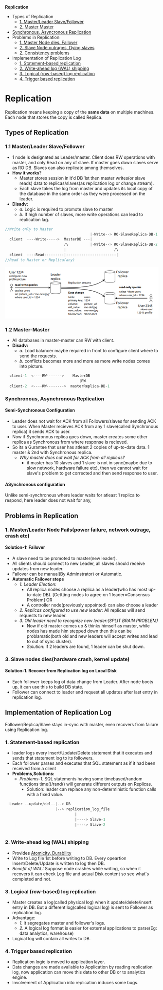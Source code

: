 **Replication**
- Types of Replication
  - [1. Master/Leader Slave/Follower](#ms)
  - [2. Master Master](#mm)
- [Synchronous, Asyncronous Replication](#sa)
- Problems in Replication
  - [1. Master Node dies. Failover](#p1)
  - [2. Slave Node outrages, Dying slaves](#p2)
  - [2. Consistency problems](/System-Design/Concepts/Bottlenecks_of_Distributed_Systems/)
- Implementation of Replication Log
  - [1. Statement-based replication](#i1)
  - [2. Write-ahead log (WAL) shipping](#i2)
  - [3. Logical (row-based) log replication](#i3)
  - [4. Trigger based replication](#i4)


# Replication
Replication means keeping a copy of the **same data** on multiple machines. Each node that stores the copy is called Replica.

## Types of Replication
<a name=ms></a>
### 1.1 Master/Leader Slave/Follower
- 1 node is designated as Leader/master. Client does RW operations with master, and only Read on any of slave. If master goes down slaves serve as RO DB. Slaves can also replicate among themselves.
- **How it works**?
  - Master stores session in it'd DB 1st then master writes(or slave reads) data to replicas/slaves(as replication log or change stream).
  - Each slave takes the log from master and updates its local copy of the database in the same order as they were processed on the leader.
- **Disadv:**    
  - _a._ Logic is required to promote slave to master    
  - _b._ If high number of slaves, more write operations can lead to replication lag.
```c
//Write only to Master
                                       |-Write--> RO-SlaveReplica-DB-1
  client  ----Write----->  MasterDB ---|                           
                           /\          |-Write--> RO-SlaveReplica-DB-2
                           |                      /\
  client  ----Read---------|-----------------------|
//Read to Master or Replica(any)
```
<img src=master_slave.PNG width=600/>

<a name=mm></a>
### 1.2 Master-Master
- All databases in master-master can RW with client.
- **Disadv:** 
  - _a._ Load balancer maybe required in front to configure client where to send the requests.    
  - _b._ conflicts becomes more and more as more write nodes comes into picture.
```c
  client-1  <----RW------->    MasterDB
                                  |RW
  client-2  <----RW-------->  masterReplica-DB-1
```

<a name=sa></a>
### Synchronous, Asynchronous Replication
#### Semi-Synchronous Configuration
- Leader does not wait for ACK from all Followers/slaves for sending ACK to user. When Master recieves ACK from any 1 slave(called Synchronous replica) it sends ACK to user.
- Now if Synchronous replica goes down, master creates some other replica as Synchronous from where response is recieved.
- So its a Gurantee that user has atleast 2 copies of up-to-date data. 1 master & 2nd with Synchronous replica.
  - _Why master does not wait for ACK from all replicas?_
    - if master has 10 slaves and 1 slave is not in sync(maybe due to slow network, hardware failure etc), then we cannot wait for slave's problem to get corrected and then send response to user.

<a name=sync_async.PNG width=400 />

#### ASynchronous configuration
Unlike semi-synchronous where leader waits for atleast 1 replica to respond, here leader does not wait for any,

## Problems in Replication
<a name=p1></a>
### 1. Master/Leader Node Fails(power failure, network outrage, crash etc)
#### Solution-1: Failover
- A slave need to be promoted to master(new leader).
- All clients should connect to new Leader, all slaves should receive updates from new leader.
- Failover can be manual(By Adminstrator) or Automatic.
- **Automatic Failover steps**
  - _1. Leader Election:_ 
    - All replica nodes choose a replica as a leader(who has most up-to-date DB). [Gettting nodes to agree on 1 leader=Consensus Problem] OR
    - A controller node(previously appointed) can also choose a leader
  - _2. Replicas configured to use new leader:_ All replicas will send requests to new leader.
  - _3. Old leader need to recognize new leader:(SPLIT BRAIN PROBLEM)_
    - Now if old master comes up & thinks himself as master, while nodes has made him stepped down then this can be problamatic(both old and new leaders will accept writes and lead to out of sync cluster).
    - _Solution:_ if 2 leaders are found, 1 leader can be shut down.

<a name=p2></a>
### 3. Slave nodes dies(hardware crash, kernel update)
#### Solution-1. Recover from Replication log on Local Disk
- Each follower keeps log of data change from Leader. After node boots up, it can use this to build DB state.
- Follower can connect to leader and request all updates after last entry in replication log.


## Implementation of Replication Log
Follower/Replica/Slave stays in-sync with master, even recovers from failure using Replication log.
<a name=i1></a>
### 1. Statement-based replication
- leader logs every Insert/Update/Delete statement that it executes and sends that statement log to its followers.
- Each follower parses and executes that SQL statement as if it had been received from a client
- **Problems,Solutions:**
  - _Problems-1._ SQL statements having some timebased/random functions time()/rand() will generate different outputs on Replicas.
    - Solution: leader can replace any non-deterministic function calls with a fixed value.
```c
  Leader --update/del--|--> DB
                       |--> replication_log_file
                                |
                                |----> Slave-1
                                |----> Slave-2
                       
```

<a name=i2></a>
### 2. Write-ahead log (WAL) shipping
- Provides [Atomicity, Durability](/System-Design/Concepts/)
- Write to Log file 1st before writing to DB. Every opeartion Insert/Delete/Update is written to log then DB.
- _Benefit of WAL:_ Suppose node crashes while writing, so when it recovers it can check Log file and actual Disk content so see what's completed and not.

<a name=i3></a>
### 3. Logical (row-based) log replication
- Master creates a log(called physical log) when it update/delete/insert entry in DB. But a different log(called logical log) is sent to Follower as replication log.
- Advantage: 
  - _1._ it segregates master and follower's logs.
  - _2._ A logical log format is easier for external applications to parse(Eg: data analytics, warehouse)
- Logical log will contain all writes to DB.

<a name=i4></a>
### 4. Trigger based replication
- Replication logic is moved to application layer. 
- Data changes are made available to Application by reading replication log, now application can move this data to other DB or to analytics engine.
- Involvement of Application into replication induces some bugs.
